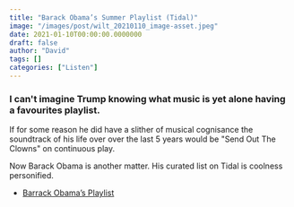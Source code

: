 ```yaml
---
title: "Barack Obama’s Summer Playlist (Tidal)"
image: "/images/post/wilt_20210110_image-asset.jpeg"
date: 2021-01-10T00:00:00.0000000
draft: false
author: "David"
tags: []
categories: ["Listen"]
---
```

### I can't imagine Trump knowing what music is yet alone having a favourites playlist.

 If for some reason he did have a slither of musical cognisance the soundtrack of his life over over the last 5 years would be "Send Out The Clowns" on continuous play.

 Now Barack Obama is another matter. His curated list on Tidal is coolness personified. 

-  [Barrack Obama’s Playlist](https://tidal.com/browse/playlist/81d825d3-6daa-4114-83a3-f8f4bed6bddf)